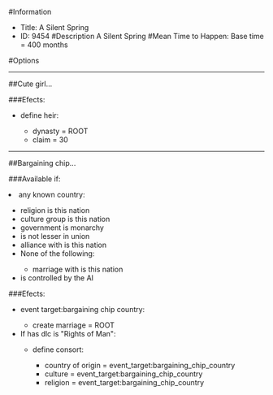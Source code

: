 #Information
 - Title: A Silent Spring
 - ID: 9454
#Description
A Silent Spring
#Mean Time to Happen:
Base time = 400 months

#Options

___
##Cute girl...

###Efects:<ul><li>define heir:</li><ul><li>dynasty = ROOT</li><li>claim = 30</li></ul></ul>

___
##Bargaining chip...

###Available if:
<li>any known country:</li><ul><li>religion is this nation</li><li>culture group is this nation</li><li>government is monarchy</li><li>is not lesser in union</li><li>alliance with is this nation</li><li>None of the following:</li><ul><li>marriage with is this nation</li></ul><li>is controlled by the AI</li></ul>

###Efects:<ul><li>event target:bargaining chip country:</li><ul><li>create marriage = ROOT</li></ul><li>If has dlc is "Rights of Man":</li><ul><li>define consort:</li><ul><li>country of origin = event_target:bargaining_chip_country</li><li>culture = event_target:bargaining_chip_country</li><li>religion = event_target:bargaining_chip_country</li></ul></ul></ul>
